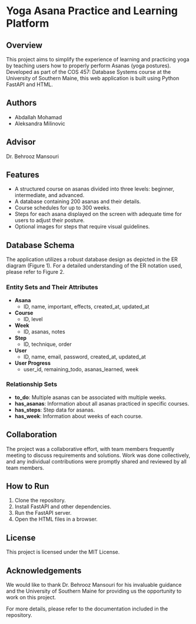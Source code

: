 # Yoga Asana Practice and Learning Platform

## Overview

This project aims to simplify the experience of learning and practicing yoga by teaching users how to properly perform Asanas (yoga postures). Developed as part of the COS 457: Database Systems course at the University of Southern Maine, this web application is built using Python FastAPI and HTML.

## Authors

- Abdallah Mohamad
- Aleksandra Milinovic

## Advisor

Dr. Behrooz Mansouri

## Features

- A structured course on asanas divided into three levels: beginner, intermediate, and advanced.
- A database containing 200 asanas and their details.
- Course schedules for up to 300 weeks.
- Steps for each asana displayed on the screen with adequate time for users to adjust their posture.
- Optional images for steps that require visual guidelines.

## Database Schema

The application utilizes a robust database design as depicted in the ER diagram (Figure 1). For a detailed understanding of the ER notation used, please refer to Figure 2.

### Entity Sets and Their Attributes

- **Asana**
  - ID, name, important, effects, created_at, updated_at
- **Course**
  - ID, level
- **Week**
  - ID, asanas, notes
- **Step**
  - ID, technique, order
- **User**
  - ID, name, email, password, created_at, updated_at
- **User Progress**
  - user_id, remaining_todo, asanas_learned, week

### Relationship Sets

- **to_do**: Multiple asanas can be associated with multiple weeks.
- **has_asanas**: Information about all asanas practiced in specific courses.
- **has_steps**: Step data for asanas.
- **has_week**: Information about weeks of each course.

## Collaboration

The project was a collaborative effort, with team members frequently meeting to discuss requirements and solutions. Work was done collectively, and any individual contributions were promptly shared and reviewed by all team members.

## How to Run

1. Clone the repository.
2. Install FastAPI and other dependencies.
3. Run the FastAPI server.
4. Open the HTML files in a browser.

## License

This project is licensed under the MIT License.

## Acknowledgements

We would like to thank Dr. Behrooz Mansouri for his invaluable guidance and the University of Southern Maine for providing us the opportunity to work on this project.

For more details, please refer to the documentation included in the repository.
